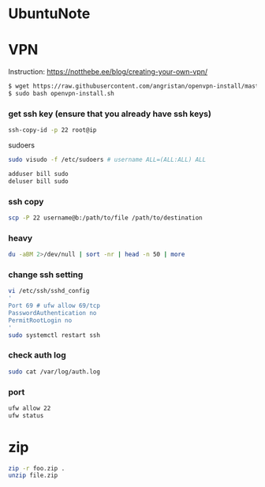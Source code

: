 # UbuntuNote

# VPN 
Instruction: https://notthebe.ee/blog/creating-your-own-vpn/
```bash
$ wget https://raw.githubusercontent.com/angristan/openvpn-install/master/openvpn-install.sh
$ sudo bash openvpn-install.sh
```


### get ssh key (ensure that you already have ssh keys)
```bash
ssh-copy-id -p 22 root@ip 
```

sudoers
```bash
sudo visudo -f /etc/sudoers # username ALL=(ALL:ALL) ALL

adduser bill sudo
deluser bill sudo
```

### ssh copy
```bash
scp -P 22 username@b:/path/to/file /path/to/destination
```


### heavy
```bash
du -aBM 2>/dev/null | sort -nr | head -n 50 | more
```

### change ssh setting
```bash
vi /etc/ssh/sshd_config
'
Port 69 # ufw allow 69/tcp
PasswordAuthentication no
PermitRootLogin no
'
sudo systemctl restart ssh
```

### check auth log
```bash
sudo cat /var/log/auth.log
```

### port
```bash
ufw allow 22
ufw status
```

# zip 
```bash
zip -r foo.zip .
unzip file.zip
```
